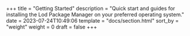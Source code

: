 +++
title = "Getting Started"
description = "Quick start and guides for installing the Lod Package Manager on your preferred operating system."
date = 2023-07-24T10:49:06
template = "docs/section.html"
sort_by = "weight"
weight = 0
draft = false
+++
